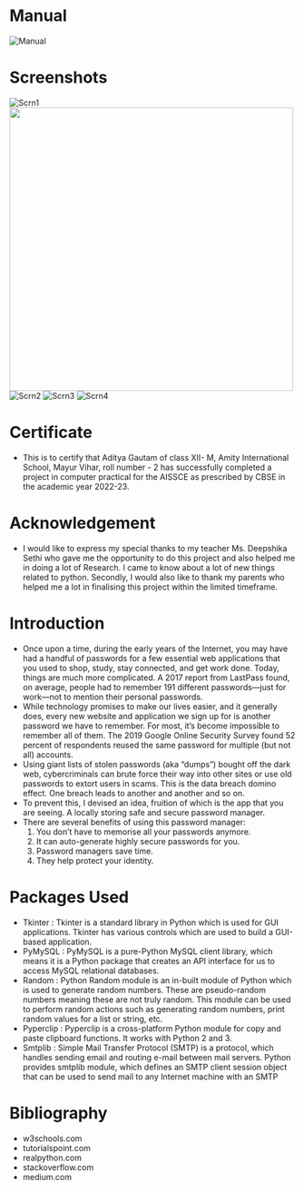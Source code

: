 # Manual
![Manual](https://github.com/aditya23043/PassManager/blob/main/images/manual.jpg?raw=true)

# Screenshots
![Scrn1](https://github.com/aditya23043/PassManager/blob/main/images/1.png?raw=true)
<img src="https://github.com/aditya23043/PassManager/blob/main/images/1.png?raw=true" width="500" height="500">
![Scrn2](https://github.com/aditya23043/PassManager/blob/main/images/2.png?raw=true)
![Scrn3](https://github.com/aditya23043/PassManager/blob/main/images/3.png?raw=true)
![Scrn4](https://github.com/aditya23043/PassManager/blob/main/images/4.png?raw=true)

# Certificate
- This is to certify that Aditya Gautam of class XII- M, Amity International School, Mayur Vihar, roll number - 2 has successfully completed a project in computer practical for the AISSCE as prescribed by CBSE in the academic year 2022-23.

# Acknowledgement
- I would like to express my special thanks to my teacher Ms. Deepshika Sethi who gave me the opportunity to do this project and also helped me in doing a lot of Research. I came to know about a lot of new things related to python. Secondly, I would also like to thank my parents who helped me a lot in finalising this project within the limited timeframe.

# Introduction
- Once upon a time, during the early years of the Internet, you may have had a handful of passwords for a few essential web applications that you used to shop, study, stay connected, and get work done. Today, things are much more complicated. A 2017 report from LastPass found, on average, people had to remember 191 different passwords—just for work—not to mention their personal passwords.
- While technology promises to make our lives easier, and it generally does, every new website and application we sign up for is another password we have to remember. For most, it’s become impossible to remember all of them. The 2019 Google Online Security Survey found 52 percent of respondents reused the same password for multiple (but not all) accounts. 
- Using giant lists of stolen passwords (aka “dumps”) bought off the dark web, cybercriminals can brute force their way into other sites or use old passwords to extort users in scams. This is the data breach domino effect. One breach leads to another and another and so on.
- To prevent this, I devised an idea, fruition of which is the app that you are seeing. A locally storing safe and secure password manager.
- There are several benefits of using this password manager: 
    1. You don’t have to memorise all your passwords anymore.
    2. It can auto-generate highly secure passwords for you.
    3. Password managers save time.
    4. They help protect your identity.

# Packages Used
- Tkinter : Tkinter is a standard library in Python which is used for GUI applications. Tkinter has various controls which are used to build a GUI-based application.
- PyMySQL : PyMySQL is a pure-Python MySQL client library, which means it is a Python package that creates an API interface for us to access MySQL relational databases.
- Random : Python Random module is an in-built module of Python which is used to generate random numbers. These are pseudo-random numbers meaning these are not truly random. This module can be used to perform random actions such as generating random numbers, print random values for a list or string, etc.
- Pyperclip : Pyperclip is a cross-platform Python module for copy and paste clipboard functions. It works with Python 2 and 3.
- Smtplib : Simple Mail Transfer Protocol (SMTP) is a protocol, which handles sending email and routing e-mail between mail servers. Python provides smtplib module, which defines an SMTP client session object that can be used to send mail to any Internet machine with an SMTP

# Bibliography
- w3schools.com
- tutorialspoint.com
- realpython.com
- stackoverflow.com
- medium.com
